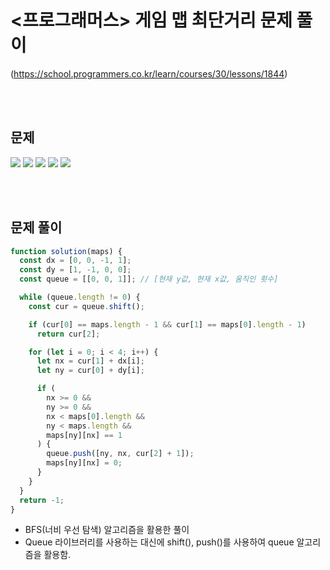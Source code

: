 # <프로그래머스> 게임 맵 최단거리 문제 풀이

(https://school.programmers.co.kr/learn/courses/30/lessons/1844)

<br/>
<br/>

## 문제

<a href="#"><img src="https://github.com/eunbaming/TIL_JS-CodingTest/assets/110072947/4e597bb5-4959-4c77-b2b5-5c9683691bf3"/></a>
<a href="#"><img src="https://github.com/eunbaming/TIL_JS-CodingTest/assets/110072947/257a4682-f4af-40da-9a9c-f8085c1faef1"/></a>
<a href="#"><img src="https://github.com/eunbaming/TIL_JS-CodingTest/assets/110072947/83bce7d9-bad5-4ba8-a2b3-3cb61153dd47"/></a>
<a href="#"><img src="https://github.com/eunbaming/TIL_JS-CodingTest/assets/110072947/c1283971-006d-4574-9886-d86898164970"/></a>
<a href="#"><img src="https://github.com/eunbaming/TIL_JS-CodingTest/assets/110072947/e6f8937d-98bf-4c90-8527-15bcab6d41b2"/></a>

<br/>
<br/>

## 문제 풀이

```javascript
function solution(maps) {
  const dx = [0, 0, -1, 1];
  const dy = [1, -1, 0, 0];
  const queue = [[0, 0, 1]]; // [현재 y값, 현재 x값, 움직인 횟수]

  while (queue.length != 0) {
    const cur = queue.shift();

    if (cur[0] == maps.length - 1 && cur[1] == maps[0].length - 1)
      return cur[2];

    for (let i = 0; i < 4; i++) {
      let nx = cur[1] + dx[i];
      let ny = cur[0] + dy[i];

      if (
        nx >= 0 &&
        ny >= 0 &&
        nx < maps[0].length &&
        ny < maps.length &&
        maps[ny][nx] == 1
      ) {
        queue.push([ny, nx, cur[2] + 1]);
        maps[ny][nx] = 0;
      }
    }
  }
  return -1;
}
```

- BFS(너비 우선 탐색) 알고리즘을 활용한 풀이
- Queue 라이브러리를 사용하는 대신에 shift(), push()를 사용하여 queue 알고리즘을 활용함.
